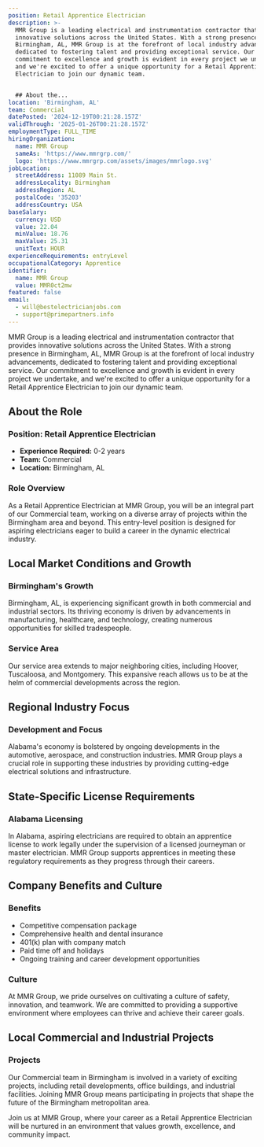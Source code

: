 ```yaml
---
position: Retail Apprentice Electrician
description: >-
  MMR Group is a leading electrical and instrumentation contractor that provides
  innovative solutions across the United States. With a strong presence in
  Birmingham, AL, MMR Group is at the forefront of local industry advancements,
  dedicated to fostering talent and providing exceptional service. Our
  commitment to excellence and growth is evident in every project we undertake,
  and we're excited to offer a unique opportunity for a Retail Apprentice
  Electrician to join our dynamic team.


  ## About the...
location: 'Birmingham, AL'
team: Commercial
datePosted: '2024-12-19T00:21:28.157Z'
validThrough: '2025-01-26T00:21:28.157Z'
employmentType: FULL_TIME
hiringOrganization:
  name: MMR Group
  sameAs: 'https://www.mmrgrp.com/'
  logo: 'https://www.mmrgrp.com/assets/images/mmrlogo.svg'
jobLocation:
  streetAddress: 11089 Main St.
  addressLocality: Birmingham
  addressRegion: AL
  postalCode: '35203'
  addressCountry: USA
baseSalary:
  currency: USD
  value: 22.04
  minValue: 18.76
  maxValue: 25.31
  unitText: HOUR
experienceRequirements: entryLevel
occupationalCategory: Apprentice
identifier:
  name: MMR Group
  value: MMR0ct2mw
featured: false
email:
  - will@bestelectricianjobs.com
  - support@primepartners.info
---
```




MMR Group is a leading electrical and instrumentation contractor that provides innovative solutions across the United States. With a strong presence in Birmingham, AL, MMR Group is at the forefront of local industry advancements, dedicated to fostering talent and providing exceptional service. Our commitment to excellence and growth is evident in every project we undertake, and we're excited to offer a unique opportunity for a Retail Apprentice Electrician to join our dynamic team.

## About the Role

### Position: Retail Apprentice Electrician

- **Experience Required:** 0-2 years
- **Team:** Commercial
- **Location:** Birmingham, AL

### Role Overview

As a Retail Apprentice Electrician at MMR Group, you will be an integral part of our Commercial team, working on a diverse array of projects within the Birmingham area and beyond. This entry-level position is designed for aspiring electricians eager to build a career in the dynamic electrical industry.

## Local Market Conditions and Growth

### Birmingham's Growth

Birmingham, AL, is experiencing significant growth in both commercial and industrial sectors. Its thriving economy is driven by advancements in manufacturing, healthcare, and technology, creating numerous opportunities for skilled tradespeople.

### Service Area

Our service area extends to major neighboring cities, including Hoover, Tuscaloosa, and Montgomery. This expansive reach allows us to be at the helm of commercial developments across the region.

## Regional Industry Focus

### Development and Focus

Alabama's economy is bolstered by ongoing developments in the automotive, aerospace, and construction industries. MMR Group plays a crucial role in supporting these industries by providing cutting-edge electrical solutions and infrastructure.

## State-Specific License Requirements

### Alabama Licensing

In Alabama, aspiring electricians are required to obtain an apprentice license to work legally under the supervision of a licensed journeyman or master electrician. MMR Group supports apprentices in meeting these regulatory requirements as they progress through their careers.

## Company Benefits and Culture

### Benefits

- Competitive compensation package
- Comprehensive health and dental insurance
- 401(k) plan with company match
- Paid time off and holidays
- Ongoing training and career development opportunities

### Culture

At MMR Group, we pride ourselves on cultivating a culture of safety, innovation, and teamwork. We are committed to providing a supportive environment where employees can thrive and achieve their career goals.

## Local Commercial and Industrial Projects

### Projects

Our Commercial team in Birmingham is involved in a variety of exciting projects, including retail developments, office buildings, and industrial facilities. Joining MMR Group means participating in projects that shape the future of the Birmingham metropolitan area.

Join us at MMR Group, where your career as a Retail Apprentice Electrician will be nurtured in an environment that values growth, excellence, and community impact.
